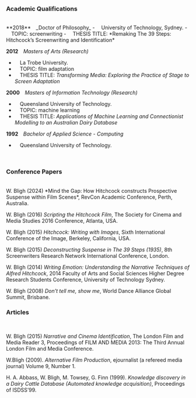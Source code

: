 
### Academic Qualifications
<br>
**2018**&emsp;_Doctor of Philosophy_
- &emsp;University of Technology, Sydney.
- &emsp;TOPIC: screenwriting
- &emsp;THESIS TITLE: *Remaking The 39 Steps: Hitchcock’s Screenwriting and Identification*

**2012**&emsp;_Masters of Arts (Research)_
- &emsp;La Trobe University.
- &emsp;TOPIC: film adaptation
- &emsp;THESIS TITLE: *Transforming Media: Exploring the Practice of Stage to Screen Adaptation*

**2000**&emsp;_Masters of Information Technology (Research)_
- &emsp;Queensland University of Technology.
- &emsp;TOPIC: machine learning
- &emsp;THESIS TITLE: *Applications of Machine Learning and Connectionist Modelling to an Australian Dairy Database*

**1992**&emsp;_Bachelor of Applied Science - Computing_
- &emsp;Queensland University of Technology.
<br>

### Conference Papers
<br>
W. Bligh (2024) *Mind the Gap: How Hitchcock constructs Prospective Suspense within Film Scenes*, RevCon Academic Conference, Perth, Australia.

W. Bligh (2016) *Scripting the Hitchcock Film*, The Society for Cinema and Media Studies 2016 Conference, Atlanta, USA.

W. Bligh (2015) *Hitchcock: Writing with Images*, Sixth International Conference of the Image, Berkeley, California, USA.

W. Bligh (2015) *Deconstructing Suspense in The 39 Steps (1935)*, 8th Screenwriters Research Network International Conference, London.

W. Bligh (2014) *Writing Emotion: Understanding the Narrative Techniques of Alfred Hitchcock*, 2014 Faculty of Arts and Social Sciences Higher Degree Research Students Conference, University of Technology Sydney.

W. Bligh (2008) *Don’t tell me, show me*, World Dance Alliance Global Summit, Brisbane.
<br>

### Articles
<br>

W. Bligh (2015) *Narrative and Cinema Identification*, The London Film and Media Reader 3, Proceedings of FILM AND MEDIA 2013: The Third Annual London Film and Media Conference.
<br>

W.Bligh (2009). *Alternative Film Production*, ejournalist (a refereed media journal) Volume 9, Number 1.
<br>

H. A. Abbass, W. Bligh, M. Towsey, G. Finn (1999). *Knowledge discovery in a Dairy Cattle Database (Automated knowledge acquisition)*, Proceedings of ISDSS’99.
